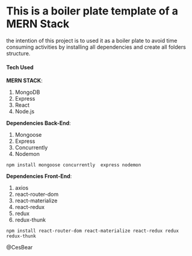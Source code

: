 # This is a boiler plate template of a MERN Stack

the intention of this project is to used it as a boiler plate to avoid time consuming activities  by installing all dependencies and 
create all folders structure.


#### Tech Used

**MERN STACK**:

1. MongoDB
2. Express
3. React
4. Node.js


**Dependencies Back-End**:

1. Mongoose
2. Express
3. Concurrently
4. Nodemon

````
npm install mongoose concurrently  express nodemon
````



**Dependencies Front-End**:
1. axios
2. react-router-dom
3. react-materialize
4. react-redux
5. redux
6. redux-thunk

````
npm install react-router-dom react-materialize react-redux redux redux-thunk
````



@CesBear


